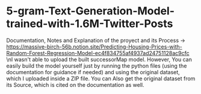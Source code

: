 # 5-gram-Text-Generation-Model-trained-with-1.6M-Twitter-Posts
Documentation, Notes and Explanation of the proyect and its Process -> https://massive-birch-56b.notion.site/Predicting-Housing-Prices-with-Random-Forest-Regression-Model-ec4f834755af4937ad24751128ac9cfc
\nI wasn't able to upload the built successorMap model. However, You can easily build the model yourself just by running the python files (using the documentation for guidance if needed) and using the original dataset, which I uploaded inside a ZIP file. You can Also get the original dataset from its Source, which is cited on the documentation as well.

